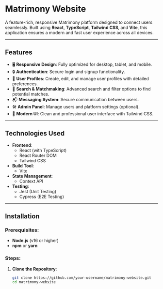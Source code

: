 # Matrimony Website

A feature-rich, responsive Matrimony platform designed to connect users seamlessly. Built using **React**, **TypeScript**, **Tailwind CSS**, and **Vite**, this application ensures a modern and fast user experience across all devices.

---

## Features

- 🖥️ **Responsive Design**: Fully optimized for desktop, tablet, and mobile.
- 🔒 **Authentication**: Secure login and signup functionality.
- 👫 **User Profiles**: Create, edit, and manage user profiles with detailed preferences.
- 🔎 **Search & Matchmaking**: Advanced search and filter options to find potential matches.
- 📬 **Messaging System**: Secure communication between users.
- 🛠️ **Admin Panel**: Manage users and platform settings (optional).
- 🎨 **Modern UI**: Clean and professional user interface with Tailwind CSS.

---

## Technologies Used

- **Frontend**:  
  - React (with TypeScript)
  - React Router DOM
  - Tailwind CSS
- **Build Tool**:  
  - Vite
- **State Management**:  
  - Context API
- **Testing**:  
  - Jest (Unit Testing)  
  - Cypress (E2E Testing)

---

## Installation

### Prerequisites:
- **Node.js** (v16 or higher)
- **npm** or **yarn**

### Steps:

1. **Clone the Repository**:
   ```bash
   git clone https://github.com/your-username/matrimony-website.git
   cd matrimony-website
